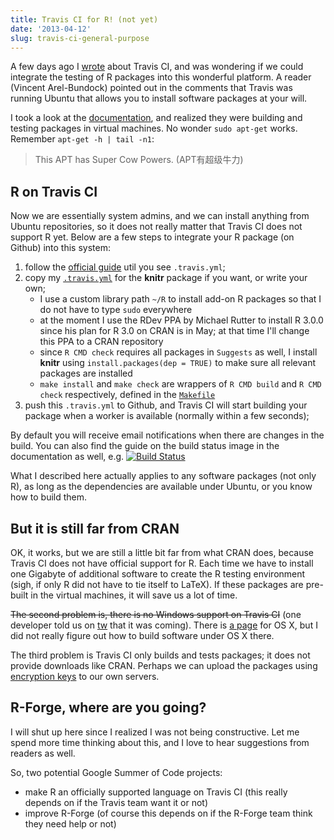 ```yaml
---
title: Travis CI for R! (not yet)
date: '2013-04-12'
slug: travis-ci-general-purpose
---
```


A few days ago I [wrote](/en/2013/04/travis-ci-for-r/) about Travis CI, and was wondering if we could integrate the testing of R packages into this wonderful platform. A reader (Vincent Arel-Bundock) pointed out in the comments that Travis was running Ubuntu that allows you to install software packages at your will.

I took a look at the [documentation](http://about.travis-ci.org/docs/), and realized they were building and testing packages in virtual machines. No wonder `sudo apt-get` works. Remember `apt-get -h | tail -n1`:

> This APT has Super Cow Powers. (APT有超级牛力)

## R on Travis CI

Now we are essentially system admins, and we can install anything from Ubuntu repositories, so it does not really matter that Travis CI does not support R yet. Below are a few steps to integrate your R package (on Github) into this system:

1. follow the [official guide](http://about.travis-ci.org/docs/user/getting-started/) util you see `.travis.yml`;
1. copy my [`.travis.yml`](https://github.com/yihui/knitr/blob/master/.travis.yml) for the **knitr** package if you want, or write your own;
    - I use a custom library path `~/R` to install add-on R packages so that I do not have to type `sudo` everywhere
    - at the moment I use the RDev PPA by Michael Rutter to install R 3.0.0 since his plan for R 3.0 on CRAN is in May; at that time I'll change this PPA to a CRAN repository
    - since `R CMD check` requires all packages in `Suggests` as well, I install **knitr** using `install.packages(dep = TRUE)` to make sure all relevant packages are installed
    - `make install` and `make check` are wrappers of `R CMD build` and `R CMD check` respectively, defined in the [`Makefile`](https://github.com/yihui/knitr/blob/master/Makefile)
1. push this `.travis.yml` to Github, and Travis CI will start building your package when a worker is available (normally within a few seconds);

By default you will receive email notifications when there are changes in the build. You can also find the guide on the build status image in the documentation as well, e.g. [![Build Status](https://travis-ci.org/yihui/knitr.png)](https://travis-ci.org/yihui/knitr)

What I described here actually applies to any software packages (not only R), as long as the dependencies are available under Ubuntu, or you know how to build them.

## But it is still far from CRAN

OK, it works, but we are still a little bit far from what CRAN does, because Travis CI does not have official support for R. Each time we have to install one Gigabyte of additional software to create the R testing environment (sigh, if only R did not have to tie itself to LaTeX). If these packages are pre-built in the virtual machines, it will save us a lot of time.

~~The second problem is, there is no Windows support on Travis CI~~ (one developer told us on [tw](https://tw.com/henrikhodne/status/322667858205241344) that it was coming). There is [a page](http://about.travis-ci.org/docs/user/osx-ci-environment/) for OS X, but I did not really figure out how to build software under OS X there.

The third problem is Travis CI only builds and tests packages; it does not provide downloads like CRAN. Perhaps we can upload the packages using [encryption keys](http://about.travis-ci.org/docs/user/encryption-keys/) to our own servers.

## R-Forge, where are you going?

<!--
[R-Forge](http://r-forge.r-project.org/), the most promising "Travis CI" in the R world, is slow and broken from time to time according to my experience. For developers, immediate feedback is precious -- you push some changes to the repository and you want to know immediately if anything is broken. Usually we have to wait for at least one day for the new build on R-Forge. Sometimes the system hangs up for unknown reasons, and the admin has to be notified by users to solve the problem seven days later. There are always requests like "Could you install the foo package for my bar package?" Meanwhile, the development version of R has been disabled for a long time, which is really unfortunate since CRAN insists that packages should be checked against both the current version and the development version of R. What is really funny is that the build and check log links are hidden (by default) behind a button called "Show/Hide extra info". Why don't you want us to see that??
-->

I will shut up here since I realized I was not being constructive. Let me spend more time thinking about this, and I love to hear suggestions from readers as well.

So, two potential Google Summer of Code projects:

- make R an officially supported language on Travis CI (this really depends on if the Travis team want it or not)
- improve R-Forge (of course this depends on if the R-Forge team think they need help or not)

